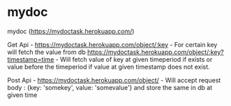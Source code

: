 # mydoc
mydoc (https://mydoctask.herokuapp.com/)

Get Api - 
https://mydoctask.herokuapp.com/object/:key - For certain key will fetch the value from db
https://mydoctask.herokuapp.com/object/:key?timestamp=time - Will fetch value of key at given timeperiod if exists or value before the timeperiod if value at given timestamp does not exist.

Post Api -
https://mydoctask.herokuapp.com/object/ - Will accept request body : {key: 'somekey', value: 'somevalue'} and store the same in db at given time
